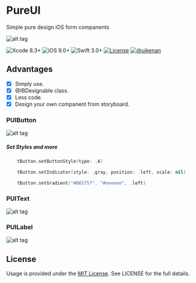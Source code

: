 # PureUI
Simple pure design iOS form companents

![alt tag](https://user-images.githubusercontent.com/16580898/27935286-cedbdc3e-62b2-11e7-989b-707a960b066e.png)

![Xcode 8.3+](https://img.shields.io/badge/xcode-8.3%2B-blue.svg)
![iOS 9.0+](https://img.shields.io/badge/İOS-9.0%2B-brightgreen.svg)
![Swift 3.0+](https://img.shields.io/badge/Swift-3.0%2B-orange.svg)
[![License](https://img.shields.io/cocoapods/l/Hero.svg?style=flat)](https://github.com/lkzhao/Hero/blob/master/LICENSE?raw=true)
[![@uikenan](https://img.shields.io/badge/contact-%40uikenan-ff69b4.svg)](http://twitter.com/uikenan)

## Advantages
- [X] Simply use.
- [X] @IBDesignable class.
- [X] Less code.
- [X] Design your own companent from storyboard.

### PUIButton

![alt tag](https://user-images.githubusercontent.com/16580898/27934658-616f2d16-62af-11e7-9b05-d0b51ebd387f.png)

##### Set Styles and more

```Swift
    tButton.setButtonStyle(type: .A)
```

```Swift
    tButton.setIndicator(style: .gray, position: .left, scale: nil)
```

```Swift
    tButton.setGradient("#B65757", "#eeeeee", .left)
```

### PUIText

![alt tag](https://user-images.githubusercontent.com/16580898/27934713-a52f5350-62af-11e7-9a0b-a666d5e77aba.png)

### PUILabel

![alt tag](https://user-images.githubusercontent.com/16580898/27934718-adc261a6-62af-11e7-8549-560c148fdaeb.png)


## License
Usage is provided under the [MIT License](http://http//opensource.org/licenses/mit-license.php). See LICENSE for the full details.
